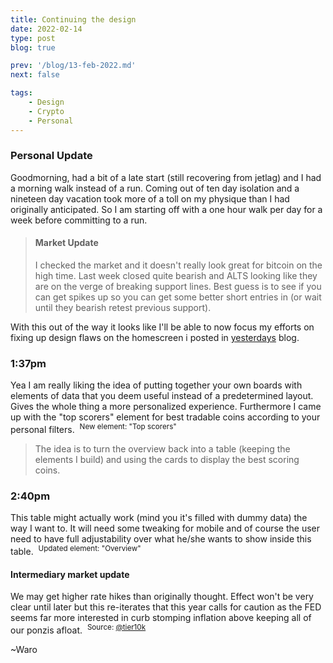 ```yaml
---
title: Continuing the design
date: 2022-02-14
type: post
blog: true

prev: '/blog/13-feb-2022.md'
next: false

tags:
    - Design
    - Crypto
    - Personal
---
```


### Personal Update
Goodmorning, had a bit of a late start (still recovering from jetlag) and I had a morning walk instead of a run. Coming out of ten day isolation and a nineteen day vacation 
took more of a toll on my physique than I had originally anticipated. So I am starting off with a one hour walk per day for a week before committing to a run.

> #### Market Update
> I checked the market and it doesn't really look great for bitcoin on the high time. Last week closed quite bearish and ALTS looking like they are on the verge of breaking
> support lines. Best guess is to see if you can get spikes up so you can get some better short entries in (or wait until they bearish retest previous support).

With this out of the way it looks like I'll be able to now focus my efforts on fixing up design flaws on the homescreen i posted in [yesterdays](/blog/13-feb-2022.md) blog.  

### 1:37pm
Yea I am really liking the idea of putting together your own boards with elements of data that you deem useful instead of a predetermined layout. Gives the whole thing a 
more personalized experience. Furthermore I came up with the "top scorers" element for best tradable coins according to your personal filters.
<img :src="$withBase('/assets/feb14th/topscorers.png')">
<sup>New element: "Top scorers"</sup>  

> The idea is to turn the overview back into a table (keeping the elements I build) and using the cards to display the best scoring coins.

### 2:40pm
This table might actually work (mind you it's filled with dummy data) the way I want to. It will need some tweaking for mobile and of course the user need to have full
adjustability over what he/she wants to show inside this table.
<img :src="$withBase('/assets/feb14th/overviewcomponent.png')">
<sup>Updated element: "Overview"</sup>  

#### Intermediary market update
We may get higher rate hikes than originally thought. Effect won't be very clear until later but this re-iterates that this year calls for caution as the FED seems
far more interested in curb stomping inflation above keeping all of our ponzis afloat.
<img :src="$withBase('/assets/feb14th/ratehike.png')">
<sup>Source: [@tier10k](https://twitter.com/tier10k/)</sup>  

~Waro